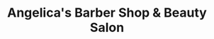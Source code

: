 ---
title: "Angelica's Barber Shop & Beauty Salon"
url: /phoenix/angelicas-barber-shop-und-beauty-salon/
shop: Friseur
---